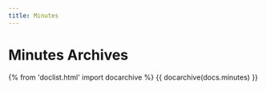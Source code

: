 ```yaml
---
title: Minutes
---
```


# Minutes Archives

{% from 'doclist.html' import docarchive %}
{{ docarchive(docs.minutes) }}
